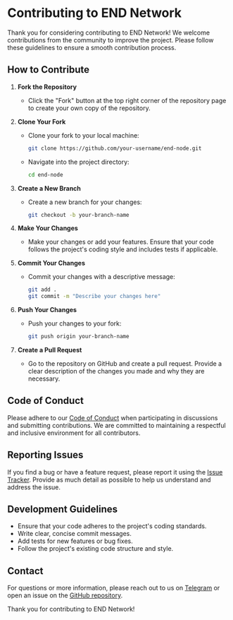 # Contributing to END Network

Thank you for considering contributing to END Network! We welcome contributions from the community to improve the project. Please follow these guidelines to ensure a smooth contribution process.

## How to Contribute

1. **Fork the Repository**
   - Click the "Fork" button at the top right corner of the repository page to create your own copy of the repository.

2. **Clone Your Fork**
   - Clone your fork to your local machine:
     ```sh
     git clone https://github.com/your-username/end-node.git
     ```
   - Navigate into the project directory:
     ```sh
     cd end-node
     ```

3. **Create a New Branch**
   - Create a new branch for your changes:
     ```sh
     git checkout -b your-branch-name
     ```

4. **Make Your Changes**
   - Make your changes or add your features. Ensure that your code follows the project's coding style and includes tests if applicable.

5. **Commit Your Changes**
   - Commit your changes with a descriptive message:
     ```sh
     git add .
     git commit -m "Describe your changes here"
     ```

6. **Push Your Changes**
   - Push your changes to your fork:
     ```sh
     git push origin your-branch-name
     ```

7. **Create a Pull Request**
   - Go to the repository on GitHub and create a pull request. Provide a clear description of the changes you made and why they are necessary.

## Code of Conduct

Please adhere to our [Code of Conduct](CODE_OF_CONDUCT.md) when participating in discussions and submitting contributions. We are committed to maintaining a respectful and inclusive environment for all contributors.

## Reporting Issues

If you find a bug or have a feature request, please report it using the [Issue Tracker](https://github.com/endnetwork/end-node/issues). Provide as much detail as possible to help us understand and address the issue.

## Development Guidelines

- Ensure that your code adheres to the project's coding standards.
- Write clear, concise commit messages.
- Add tests for new features or bug fixes.
- Follow the project's existing code structure and style.

## Contact

For questions or more information, please reach out to us on [Telegram](https://t.me/end_network) or open an issue on the [GitHub repository](https://github.com/endnetwork/end-node).

Thank you for contributing to END Network!

